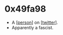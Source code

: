 # 0x49fa98
- A [[person]] on [[twitter]].
- Apparently a fascist.

[//begin]: # "Autogenerated link references for markdown compatibility"
[person]: person.md "Person"
[twitter]: twitter.md "Twitter"
[//end]: # "Autogenerated link references"